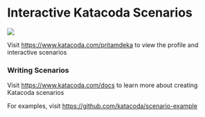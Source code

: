 # Interactive Katacoda Scenarios

[![](http://shields.katacoda.com/katacoda/pritamdeka/count.svg)](https://www.katacoda.com/pritamdeka "Get your profile on Katacoda.com")

Visit https://www.katacoda.com/pritamdeka to view the profile and interactive scenarios

### Writing Scenarios
Visit https://www.katacoda.com/docs to learn more about creating Katacoda scenarios

For examples, visit https://github.com/katacoda/scenario-example
